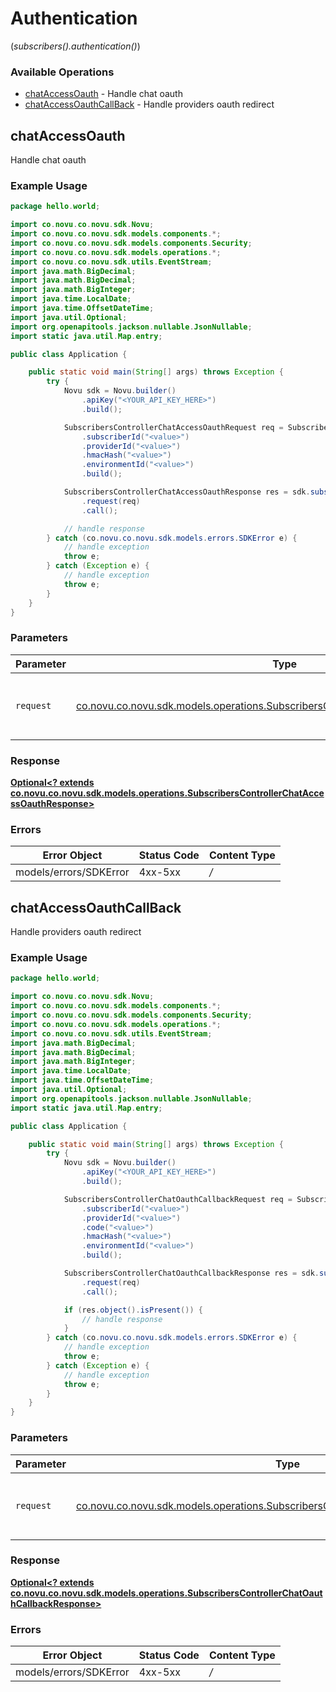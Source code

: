 # Authentication
(*subscribers().authentication()*)

### Available Operations

* [chatAccessOauth](#chataccessoauth) - Handle chat oauth
* [chatAccessOauthCallBack](#chataccessoauthcallback) - Handle providers oauth redirect

## chatAccessOauth

Handle chat oauth

### Example Usage

```java
package hello.world;

import co.novu.co.novu.sdk.Novu;
import co.novu.co.novu.sdk.models.components.*;
import co.novu.co.novu.sdk.models.components.Security;
import co.novu.co.novu.sdk.models.operations.*;
import co.novu.co.novu.sdk.utils.EventStream;
import java.math.BigDecimal;
import java.math.BigDecimal;
import java.math.BigInteger;
import java.time.LocalDate;
import java.time.OffsetDateTime;
import java.util.Optional;
import org.openapitools.jackson.nullable.JsonNullable;
import static java.util.Map.entry;

public class Application {

    public static void main(String[] args) throws Exception {
        try {
            Novu sdk = Novu.builder()
                .apiKey("<YOUR_API_KEY_HERE>")
                .build();

            SubscribersControllerChatAccessOauthRequest req = SubscribersControllerChatAccessOauthRequest.builder()
                .subscriberId("<value>")
                .providerId("<value>")
                .hmacHash("<value>")
                .environmentId("<value>")
                .build();

            SubscribersControllerChatAccessOauthResponse res = sdk.subscribers().authentication().chatAccessOauth()
                .request(req)
                .call();

            // handle response
        } catch (co.novu.co.novu.sdk.models.errors.SDKError e) {
            // handle exception
            throw e;
        } catch (Exception e) {
            // handle exception
            throw e;
        }
    }
}
```

### Parameters

| Parameter                                                                                                                                                   | Type                                                                                                                                                        | Required                                                                                                                                                    | Description                                                                                                                                                 |
| ----------------------------------------------------------------------------------------------------------------------------------------------------------- | ----------------------------------------------------------------------------------------------------------------------------------------------------------- | ----------------------------------------------------------------------------------------------------------------------------------------------------------- | ----------------------------------------------------------------------------------------------------------------------------------------------------------- |
| `request`                                                                                                                                                   | [co.novu.co.novu.sdk.models.operations.SubscribersControllerChatAccessOauthRequest](../../models/operations/SubscribersControllerChatAccessOauthRequest.md) | :heavy_check_mark:                                                                                                                                          | The request object to use for the request.                                                                                                                  |


### Response

**[Optional<? extends co.novu.co.novu.sdk.models.operations.SubscribersControllerChatAccessOauthResponse>](../../models/operations/SubscribersControllerChatAccessOauthResponse.md)**
### Errors

| Error Object           | Status Code            | Content Type           |
| ---------------------- | ---------------------- | ---------------------- |
| models/errors/SDKError | 4xx-5xx                | */*                    |

## chatAccessOauthCallBack

Handle providers oauth redirect

### Example Usage

```java
package hello.world;

import co.novu.co.novu.sdk.Novu;
import co.novu.co.novu.sdk.models.components.*;
import co.novu.co.novu.sdk.models.components.Security;
import co.novu.co.novu.sdk.models.operations.*;
import co.novu.co.novu.sdk.utils.EventStream;
import java.math.BigDecimal;
import java.math.BigDecimal;
import java.math.BigInteger;
import java.time.LocalDate;
import java.time.OffsetDateTime;
import java.util.Optional;
import org.openapitools.jackson.nullable.JsonNullable;
import static java.util.Map.entry;

public class Application {

    public static void main(String[] args) throws Exception {
        try {
            Novu sdk = Novu.builder()
                .apiKey("<YOUR_API_KEY_HERE>")
                .build();

            SubscribersControllerChatOauthCallbackRequest req = SubscribersControllerChatOauthCallbackRequest.builder()
                .subscriberId("<value>")
                .providerId("<value>")
                .code("<value>")
                .hmacHash("<value>")
                .environmentId("<value>")
                .build();

            SubscribersControllerChatOauthCallbackResponse res = sdk.subscribers().authentication().chatAccessOauthCallBack()
                .request(req)
                .call();

            if (res.object().isPresent()) {
                // handle response
            }
        } catch (co.novu.co.novu.sdk.models.errors.SDKError e) {
            // handle exception
            throw e;
        } catch (Exception e) {
            // handle exception
            throw e;
        }
    }
}
```

### Parameters

| Parameter                                                                                                                                                       | Type                                                                                                                                                            | Required                                                                                                                                                        | Description                                                                                                                                                     |
| --------------------------------------------------------------------------------------------------------------------------------------------------------------- | --------------------------------------------------------------------------------------------------------------------------------------------------------------- | --------------------------------------------------------------------------------------------------------------------------------------------------------------- | --------------------------------------------------------------------------------------------------------------------------------------------------------------- |
| `request`                                                                                                                                                       | [co.novu.co.novu.sdk.models.operations.SubscribersControllerChatOauthCallbackRequest](../../models/operations/SubscribersControllerChatOauthCallbackRequest.md) | :heavy_check_mark:                                                                                                                                              | The request object to use for the request.                                                                                                                      |


### Response

**[Optional<? extends co.novu.co.novu.sdk.models.operations.SubscribersControllerChatOauthCallbackResponse>](../../models/operations/SubscribersControllerChatOauthCallbackResponse.md)**
### Errors

| Error Object           | Status Code            | Content Type           |
| ---------------------- | ---------------------- | ---------------------- |
| models/errors/SDKError | 4xx-5xx                | */*                    |
